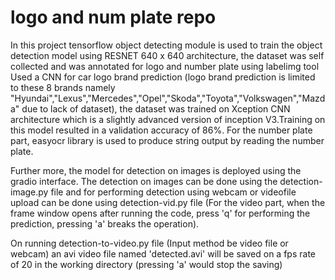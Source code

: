 # logo and num plate repo
In this project tensorflow object detecting module is used to train the object detection model using RESNET 640 x 640 architecture, the dataset was self collected and was annotated for logo and number plate using labelimg tool
Used a CNN for car logo brand prediction (logo brand prediction is limited to these 8 brands namely "Hyundai","Lexus","Mercedes","Opel","Skoda","Toyota","Volkswagen","Mazda" due to lack of dataset), the dataset was trained on Xception CNN architecture which is a slightly advanced version of inception V3.Training on this model resulted in a validation accuracy of 86%.
For the number plate part, easyocr library is used to produce string output by reading the number plate.

Further more, the model for detection on images is deployed using the gradio interface.
The detection on images can be done using the detection-image.py file and for performing detection using webcam or videofile upload can be done using detection-vid.py file (For the video part, when the frame window opens after running the code, press 'q' for performing the prediction, pressing 'a' breaks the operation).

On running detection-to-video.py file (Input method be video file or webcam) an avi video file named 'detected.avi' will be saved on a fps rate of 20 in the working directory (pressing 'a' would stop the saving)



